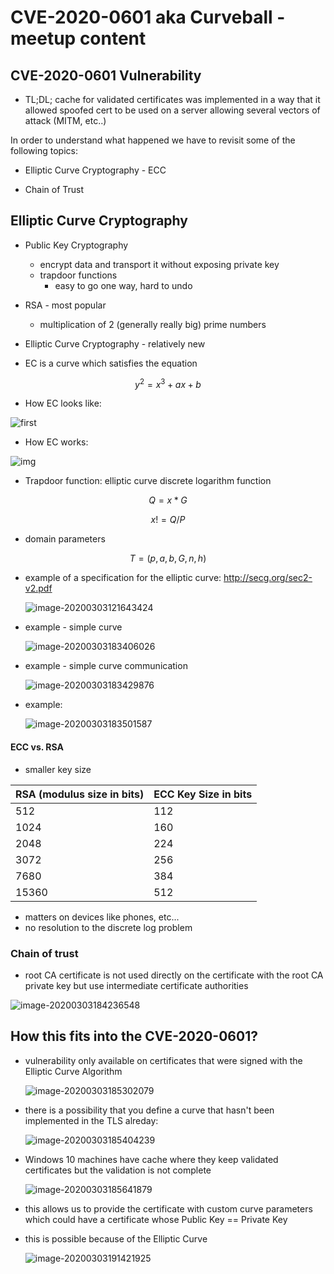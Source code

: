 # CVE-2020-0601 aka Curveball - meetup content



## CVE-2020-0601 Vulnerability

- TL;DL; cache for validated certificates was implemented in a way that it allowed spoofed cert to be used on a server allowing several vectors of attack (MITM, etc..)

In order to understand what happened we have to revisit some of the following topics:

- Elliptic Curve Cryptography - ECC

- Chain of Trust

  

## Elliptic Curve Cryptography

- Public Key Cryptography 
  - encrypt data and transport it without exposing private key
  - trapdoor functions
    - easy to go one way, hard to undo
- RSA - most popular
  - multiplication of 2 (generally really big) prime numbers
- Elliptic Curve Cryptography - relatively new

- EC is a curve which satisfies the equation

$$
y^2 = x^3 + ax + b
$$

- How EC looks like:

![first](/images/image-20200303092849710.png)

- How EC works:

![img](https://miro.medium.com/max/410/0*4hLA8ig3E4FnmScs.gif)

- Trapdoor function: elliptic curve discrete logarithm function

$$
Q = x*G
$$

$$
x!= Q/P
$$

- domain parameters

$$
T = (p,a,b,G,n,h)
$$

- example of a specification for the elliptic curve: http://secg.org/sec2-v2.pdf

  ![image-20200303121643424](..\images\image-20200303121643424.png)

- example - simple curve

  ![image-20200303183406026](.\images\image-20200303183406026.png)

- example - simple curve communication

  ![image-20200303183429876](.\images\image-20200303183429876.png)

  

- example:

  ![image-20200303183501587](.\images\image-20200303183501587.png)



#### ECC vs. RSA

- smaller key size

| RSA (modulus size in bits) | ECC Key Size in bits |
| -------------------------- | -------------------- |
| 512                        | 112                  |
| 1024                       | 160                  |
| 2048                       | 224                  |
| 3072                       | 256                  |
| 7680                       | 384                  |
| 15360                      | 512                  |

- matters on devices like phones, etc...
- no resolution to the discrete log problem



### Chain of trust

- root CA certificate is not used directly on the certificate with the root CA private key but use intermediate certificate authorities

![image-20200303184236548](.\images\image-20200303184236548.png)



## How this fits into the CVE-2020-0601?

- vulnerability only available on certificates that were signed with the Elliptic Curve Algorithm

  ![image-20200303185302079](.\images\image-20200303185302079.png)

  

- there is a possibility that you define a curve that hasn't been implemented in the TLS alreday:

  

  ![image-20200303185404239](.\images\image-20200303185404239.png)

  

- Windows 10 machines have cache where they keep validated certificates but the validation is not complete

  ![image-20200303185641879](.\images\image-20200303185641879.png)



- this allows us to provide the certificate with custom curve parameters which could have a certificate whose Public Key == Private Key

- this is possible because of the Elliptic Curve

  ![image-20200303191421925](.\images\image-20200303191421925.png)
